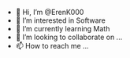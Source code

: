- 👋 Hi, I’m @ErenK000
- 👀 I’m interested in Software
- 🌱 I’m currently learning Math
- 💞️ I’m looking to collaborate on ...
- 📫 How to reach me ...

<!---
ErenK000/ErenK000 is a ✨ special ✨ repository because its `README.md` (this file) appears on your GitHub profile.
You can click the Preview link to take a look at your changes.
--->
